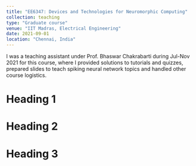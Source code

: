 ```yaml
---
title: "EE6347: Devices and Technologies for Neuromorphic Computing"
collection: teaching
type: "Graduate course"
venue: "IIT Madras, Electrical Engineering"
date: 2021-09-01
location: "Chennai, India"
---
```


I was a teaching assistant under Prof. Bhaswar Chakrabarti during Jul-Nov 2021 for this course, where I provided solutions to tutorials and quizzes, prepared slides to teach spiking neural network topics and handled other course logistics.

Heading 1
======

Heading 2
======

Heading 3
======
